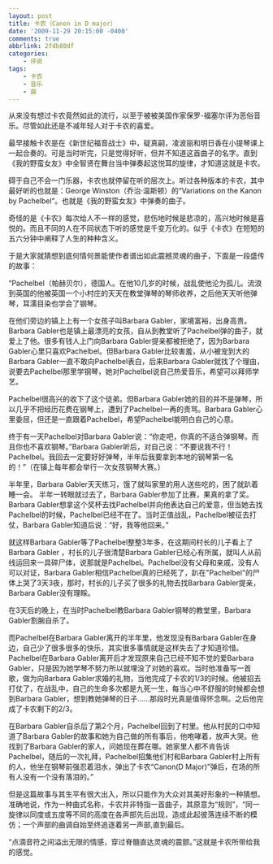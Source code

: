 ```yaml
---
layout: post
title: 卡农（Canon in D major）
date: '2009-11-29 20:15:00 -0400'
comments: true
abbrlink: 2fdb80df
categories:
	- 评说
tags:
	- 卡农
	- 音乐
	- 曲
---
```

从来没有想过卡农竟然如此的流行，以至于被被美国作家保罗-福塞尔评为恶俗音乐。尽管如此还是不减年轻人对于卡农的喜爱。

最早接触卡农是在《新世纪福音战士》中，碇真嗣，凌波丽和明日香在小提琴课上一起合奏的。可是当时听完，只是觉得好听，但并不知道这首曲子的名字。直到《我的野蛮女友》中全智贤在舞台当中弹奏起这悦耳的旋律，才知道这就是卡农。

碍于自己不会一门乐器，卡农也就停留在听的层次上。听过各种版本的卡农，其中最好听的也就是：George Winston（乔治·温斯顿）的“Variations on the Kanon by Pachelbel“。也就是《我的野蛮女友》中弹奏的曲子。

奇怪的是《卡农》每次给人不一样的感觉，悲伤地时候是悲凉的，高兴地时候是喜悦的。而且不同的人在不同状态下听的感觉是千变万化的。似乎《卡农》在短短的五六分钟中阐释了人生的种种含义。

于是大家就猜想到底何情何景能使作者谱出如此震撼灵魂的曲子，下面是一段盛传的故事：

“Pachelbel（帕赫贝尔），德国人。在他10几岁的时候，战乱使他沦为孤儿。流浪到英国的他被英国一个小村庄的天天在教堂弹琴的琴师收养，之后他天天听他弹琴，耳濡目染也学会了钢琴。

在他们旁边的镇上上有一个女孩子叫Barbara Gabler，家境富裕，出身高贵。Barbara Gabler也是镇上最漂亮的女孩，自从到教堂听了Pachelbel弹的曲子，就爱上了他。很多有钱人上门向Barbara Gabler提亲都被拒绝了，因为Barbara Gabler心里只喜欢Pachelbel。但Barbara Gabler比较害羞，从小被宠到大的Barbara Gabler一直不敢向Pachelbel表白，后来Barbara Gabler就找了个理由，说要去Pachelbel那里学钢琴，她对Pachelbel说自己热爱音乐，希望可以拜师学艺。

Pachelbel很高兴的收下了这个徒弟。但Barbara Gabler她的目的并不是弹琴，所以几乎不把经历花费在钢琴上，遭到了Pachelbel一再的责骂。Barbara Gabler心里委屈，但还是一直跟着Pachelbel，希望Pachelbel能明白自己的心意。

终于有一天Pachelbel对Barbara Gabler说：“你走吧，你真的不适合弹钢琴。而且你也不喜欢钢琴。”Barbara Gabler听后，对自己说：“不要说我不行！Pachelbel。我回去一定要好好弹琴，半年后我要拿到本地的钢琴第一名的！”（在镇上每年都会举行一次女孩钢琴大赛。）

半年里，Barbara Gabler天天练习，饿了就叫家里的用人送些吃的，困了就趴着睡一会。 半年一转眼就过去了，Barbara Gabler参加了比赛，果真的拿了奖。Barbara Gabler想拿这个奖杯去找Pachelbel并向他表达自己的爱意，但当她去找Pachelbel的时候，Pachelbel已经不在了。当时正值战乱，Pachelbel被征去打仗，Barbara Gabler知道后说：“好，我等他回来。”

就这样Barbara Gabler等了Pachelbel整整3年多，在这期间村长的儿子看上了Barbara Gabler ，村长的儿子很清楚Barbara Gabler已经心有所属，就叫人从前线运回来一具碎尸体，说那就是Pachelbel。Pachelbel没有父母和亲戚，没有人可以对证，Barbara Gabler相信Pachelbel真的已经死了，趴在"Pachelbel"的尸体上哭了3天3夜，那时，村长的儿子买了很多的礼物去找Barbara Gabler提亲，Barbara Gabler没有理睬。

在3天后的晚上，在当时Pachelbel教Barbara Gabler钢琴的教堂里，Barbara Gabler割腕自杀了。

而Pachelbel在Barbara Gabler离开的半年里，他发现没有Barbara Gabler在身边，自己少了很多很多的快乐，其实很多事情就是这样失去了才知道珍惜。Pachelbel在Barbara Gabler离开后才发现原来自己已经不知不觉的爱Barbara Gabler，只是因为她学琴不努力所以就埋没了对她的喜欢。当时他准备写一首歌，做为向Barbara Gabler求婚的礼物，当他完成了卡农的1/3的时候。他被招去打仗了，在战乱中，自己的生命多次都是九死一生，每当心中不舒服的时候都会想到Barbara Gabler，想到教她弹琴的日子......那段时光真是值得怀念啊。之后他完成了卡农剩下的2/3。

在Barbara Gabler自杀后了第2个月，Pachelbel回到了村里。他从村民的口中知道了Barbara Gabler的故事和她为自己做的所有事后，他咆哮着，放声大哭。他找到了Barbara Gabler的家人，问她现在葬在哪。她家里人都不肯告诉Pachelbel，随后的一次礼拜，Pachelbel招集他们村和Barbara Gabler村上所有的人，他坐在钢琴前强忍着泪水，弹出了卡农“Canon(D Major)”弹后，在场的所有人没有一个没有落泪的。”

但是这篇故事与其生平有很大出入，所以只能作为大众对其美好形象的一种猜想。准确地说，作为一种曲式名称，卡农并非特指一首曲子，其原意为“规则”，“同一旋律以同度或五度等不同的高度在各声部先后出现，造成此起彼落连续不断的模仿；一个声部的曲调自始至终追逐着另一声部,直到最后。

 “点滴音符之间溢出无限的情感，穿过脊髓直达灵魂的震颤。”这就是卡农所带给我的感觉。
